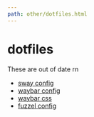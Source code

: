 ```yaml
---
path: other/dotfiles.html
---
```


# dotfiles

These are out of date rn

- [sway config](https://files.bellatrix.dev/dotfiles/sway-config.txt)
- [waybar config](https://files.bellatrix.dev/dotfiles/waybar-config.txt)
- [waybar css](https://files.bellatrix.dev/dotfiles/waybar-style.css)
- [fuzzel config](https://files.bellatrix.dev/dotfiles/fuzzel.ini.txt)
